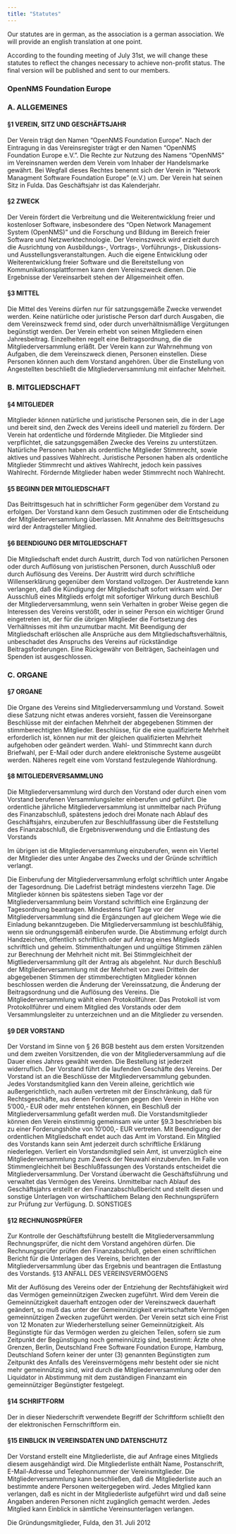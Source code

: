 ```yaml
---
title: "Statutes"
---
```


Our statutes are in german, as the association is a german association. We will provide an english translation at one point.

According to the founding meeting of July 31st, we will change these statutes to reflect the changes necessary to achieve non-profit status. The final version will be published and sent to our members.

### OpenNMS Foundation Europe

### A. ALLGEMEINES

#### §1 VEREIN, SITZ UND GESCHÄFTSJAHR

Der Verein trägt den Namen “OpenNMS Foundation Europe”. Nach der Eintragung in das Vereinsregister trägt er den Namen “OpenNMS Foundation Europe e.V.”.
Die Rechte zur Nutzung des Namens “OpenNMS” im Vereinsnamen werden dem Verein vom Inhaber der Handelsmarke gewährt. Bei Wegfall dieses Rechtes benennt sich der Verein in “Network Managment Software Foundation Europe” (e.V.) um.
Der Verein hat seinen Sitz in Fulda.
Das Geschäftsjahr ist das Kalenderjahr.

#### §2 ZWECK

Der Verein fördert die Verbreitung und die Weiterentwicklung freier und kostenloser Software, insbesondere des “Open Network Management System (OpenNMS)” und die Forschung und Bildung im Bereich freier Software und Netzwerktechnologie.
Der Vereinszweck wird erzielt durch die Ausrichtung von Ausbildungs-, Vortrags-, Vorführungs-, Diskussions- und Ausstellungsveranstaltungen. Auch die eigene Entwicklung oder Weiterentwicklung freier Software und die Bereitstellung von Kommunikationsplattformen kann dem Vereinszweck dienen. Die Ergebnisse der Vereinsarbeit stehen der Allgemeinheit offen.

#### §3 MITTEL

Die Mittel des Vereins dürfen nur für satzungsgemäße Zwecke verwendet werden.
Keine natürliche oder juristische Person darf durch Ausgaben, die dem Vereinszweck fremd sind, oder durch unverhältnismäßige Vergütungen begünstigt werden.
Der Verein erhebt von seinen Mitgliedern einen Jahresbeitrag. Einzelheiten regelt eine Beitragsordnung, die die Mitgliederversammlung erläßt.
Der Verein kann zur Wahrnehmung von Aufgaben, die dem Vereinszweck dienen, Personen einstellen. Diese Personen können auch dem Vorstand angehören. Über die Einstellung von Angestellten beschließt die Mitgliederversammlung mit einfacher Mehrheit.

### B. MITGLIEDSCHAFT

#### §4 MITGLIEDER

Mitglieder können natürliche und juristische Personen sein, die in der Lage und bereit sind, den Zweck des Vereins ideell und materiell zu fördern.
Der Verein hat ordentliche und fördernde Mitglieder.
Die Mitglieder sind verpflichtet, die satzungsgemäßen Zwecke des Vereins zu unterstützen.
Natürliche Personen haben als ordentliche Mitglieder Stimmrecht, sowie aktives und passives Wahlrecht. Juristische Personen haben als ordentliche Mitglieder Stimmrecht und aktives Wahlrecht, jedoch kein passives Wahlrecht. Fördernde Mitglieder haben weder Stimmrecht noch Wahlrecht.

#### §5 BEGINN DER MITGLIEDSCHAFT
Das Beitrittsgesuch hat in schriftlicher Form gegenüber dem Vorstand zu erfolgen. Der Vorstand kann dem Gesuch zustimmen oder die Entscheidung der Mitgliederversammlung überlassen.
Mit Annahme des Beitrittsgesuchs wird der Antragsteller Mitglied.

#### §6 BEENDIGUNG DER MITGLIEDSCHAFT

Die Mitgliedschaft endet durch Austritt, durch Tod von natürlichen Personen oder durch Auflösung von juristischen Personen, durch Ausschluß oder durch Auflösung des Vereins.
Der Austritt wird durch schriftliche Willenserklärung gegenüber dem Vorstand vollzogen. Der Austretende kann verlangen, daß die Kündigung der Mitgliedschaft sofort wirksam wird.
Der Ausschluß eines Mitglieds erfolgt mit sofortiger Wirkung durch Beschluß der Mitgliederversammlung, wenn
sein Verhalten in grober Weise gegen die Interessen des Vereins verstößt, oder
in seiner Person ein wichtiger Grund eingetreten ist, der für die übrigen Mitglieder die Fortsetzung des Verhältnisses mit ihm unzumutbar macht.
Mit Beendigung der Mitgliedschaft erlöschen alle Ansprüche aus dem Mitgliedschaftsverhältnis, unbeschadet des Anspruchs des Vereins auf rückständige Beitragsforderungen. Eine Rückgewähr von Beiträgen, Sacheinlagen und Spenden ist ausgeschlossen.

### C. ORGANE

#### §7 ORGANE

Die Organe des Vereins sind Mitgliederversammlung und Vorstand.
Soweit diese Satzung nicht etwas anderes vorsieht, fassen die Vereinsorgane Beschlüsse mit der einfachen Mehrheit der abgegebenen Stimmen der stimmberechtigten Mitglieder. Beschlüsse, für die eine qualifizierte Mehrheit erforderlich ist, können nur mit der gleichen qualifizierten Mehrheit aufgehoben oder geändert werden.
Wahl- und Stimmrecht kann durch Briefwahl, per E-Mail oder durch andere elektronische Systeme ausgeübt werden. Näheres regelt eine vom Vorstand festzulegende Wahlordnung.

#### §8 MITGLIEDERVERSAMMLUNG

Die Mitgliederversammlung wird durch den Vorstand oder durch einen vom Vorstand berufenen Versammlungsleiter einberufen und geführt.
Die ordentliche jährliche Mitgliederversammlung ist unmittelbar nach Prüfung des Finanzabschluß, spätestens jedoch drei Monate nach Ablauf des Geschäftsjahrs, einzuberufen zur Beschlußfassung über
die Feststellung des Finanzabschluß,
die Ergebnisverwendung und
die Entlastung des Vorstands

Im übrigen ist die Mitgliederversammlung einzuberufen, wenn ein Viertel der Mitglieder dies unter Angabe des Zwecks und der Gründe schriftlich verlangt.

Die Einberufung der Mitgliederversammlung erfolgt schriftlich unter Angabe der Tagesordnung. Die Ladefrist beträgt mindestens vierzehn Tage. Die Mitglieder können bis spätestens sieben Tage vor der Mitgliederversammlung beim Vorstand schriftlich eine Ergänzung der Tagesordnung beantragen. Mindestens fünf Tage vor der Mitgliederversammlung sind die Ergänzungen auf gleichem Wege wie die Einladung bekanntzugeben.
Die Mitgliederversammlung ist beschlußfähig, wenn sie ordnungsgemäß einberufen wurde. Die Abstimmung erfolgt durch Handzeichen, öffentlich schriftlich oder auf Antrag eines Mitglieds schriftlich und geheim.
Stimmenthaltungen und ungültige Stimmen zählen zur Berechnung der Mehrheit nicht mit.
Bei Stimmgleichheit der Migtliederversammlung gilt der Antrag als abgelehnt.
Nur durch Beschluß der Mitgliederversammlung mit der Mehrheit von zwei Dritteln der abgegebenen Stimmen der stimmberechtigten Mitglieder können beschlossen werden
die Änderung der Vereinssatzung,
die Änderung der Beitragsordnung und
die Auflösung des Vereins.
Die Mitgliederversammlung wählt einen Protokollführer. Das Protokoll ist vom Protokollführer und einem Mitglied des Vorstands oder dem Versammlungsleiter zu unterzeichnen und an die Mitglieder zu versenden.

#### §9 DER VORSTAND

Der Vorstand im Sinne von § 26 BGB besteht aus dem ersten Vorsitzenden und dem zweiten Vorsitzenden, die von der Mitgliederversammlung auf die Dauer eines Jahres gewählt werden. Die Bestellung ist jederzeit widerruflich.
Der Vorstand führt die laufenden Geschäfte des Vereins. Der Vorstand ist an die Beschlüsse der Mitgliederversammlung gebunden.
Jedes Vorstandsmitglied kann den Verein alleine, gerichtlich wie außergerichtlich, nach außen vertreten mit der Einschränkung, daß für Rechtsgeschäfte, aus denen Forderungen gegen den Verein in Höhe von 5’000,- EUR oder mehr entstehen können, ein Beschluß der Mitgliederversammlung gefaßt werden muß.
Die Vorstandsmitglieder können den Verein einstimmig gemeinsam wie unter §9.3 beschrieben bis zu einer Forderungshöhe von 10’000,- EUR vertreten.
Mit Beendigung der ordentlichen Mitgliedschaft endet auch das Amt im Vorstand. Ein Mitglied des Vorstands kann sein Amt jederzeit durch schriftliche Erklärung niederlegen.
Verliert ein Vorstandsmitglied sein Amt, ist unverzüglich eine Mitgliederversammlung zum Zweck der Neuwahl einzuberufen.
Im Falle von Stimmengleichheit bei Beschlußfassungen des Vorstands entscheidet die Mitgliederversammlung.
Der Vorstand überwacht die Geschäftsführung und verwaltet das Vermögen des Vereins. Unmittelbar nach Ablauf des Geschäftsjahrs erstellt er den Finanzabschlußbericht und stellt diesen und sonstige Unterlagen von wirtschaftlichem Belang den Rechnungsprüfern zur Prüfung zur Verfügung.
D. SONSTIGES

#### §12 RECHNUNGSPRÜFER

Zur Kontrolle der Geschäftsführung bestellt die Mitgliederversammlung Rechnungsprüfer, die nicht dem Vorstand angehören dürfen.
Die Rechnungsprüfer prüfen den Finanzabschluß, geben einen schriftlichen Bericht für die Unterlagen des Vereins, berichten der Mitgliederversammlung über das Ergebnis und beantragen die Entlastung des Vorstands.
§13 ANFALL DES VEREINSVERMÖGENS

Mit der Auflösung des Vereins oder der Entziehung der Rechtsfähigkeit wird das Vermögen gemeinnützigen Zwecken zugeführt.
Wird dem Verein die Gemeinnützigkeit dauerhaft entzogen oder der Vereinszweck dauerhaft geändert, so muß das unter der Gemeinnützigkeit erwirtschaftete Vermögen gemeinnützigen Zwecken zugeführt werden. Der Verein setzt sich eine Frist von 12 Monaten zur Wiederherstellung seiner Gemeinnützigkeit.
Als Begünstigte für das Vermögen werden zu gleichen Teilen, sofern sie zum Zeitpunkt der Begünstigung noch gemeinnützig sind, bestimmt:
Ärzte ohne Grenzen, Berlin, Deutschland
Free Software Foundation Europe, Hamburg, Deutschland
Sofern keiner der unter (3) genannten Begünstigten zum Zeitpunkt des Anfalls des Vereinsvermögens mehr besteht oder sie nicht mehr gemeinnützig sind, wird durch die Mitgliederversammlung oder den Liquidator in Abstimmung mit dem zuständigen Finanzamt ein gemeinnütziger Begünstigter festgelegt.

#### §14 SCHRIFTFORM

Der in dieser Niederschrift verwendete Begriff der Schriftform schließt den der elektronischen Fernschriftform ein.

#### §15 EINBLICK IN VEREINSDATEN UND DATENSCHUTZ

Der Vorstand erstellt eine Mitgliederliste, die auf Anfrage eines Mitglieds diesem ausgehändigt wird. Die Mitgliederliste enthält Name, Postanschrift, E-Mail-Adresse und Telephonnummer der Vereinsmitglieder.
Die Mitgliederversammlung kann beschließen, daß die Mitgliederliste auch an bestimmte andere Personen weitergegeben wird.
Jedes Mitglied kann verlangen, daß es nicht in der Mitgliederliste aufgeführt wird und daß seine Angaben anderen Personen nicht zugänglich gemacht werden.
Jedes Mitglied kann Einblick in sämtliche Vereinsunterlagen verlangen.

Die Gründungsmitglieder,
Fulda, den 31. Juli 2012
